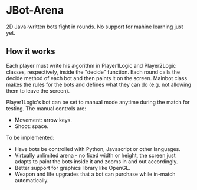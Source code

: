 # JBot-Arena
2D Java-written bots fight in rounds. No support for mahine learning just yet.

## How it works
Each player must write his algorithm in  Player1Logic and Player2Logic classes, respectively, inside the "decide" function.
Each round calls the decide method of each bot and then paints it on the screen. 
Mainbot class makes the rules for the bots and defines what they can do (e.g. not allowing them to leave the screen).

Player1Logic's bot can be set to manual mode anytime during the match for testing.
The manual controls are:
 - Movement: arrow keys.
 - Shoot: space.


To be implemented:
  * Have bots be controlled with Python, Javascript or other languages.
  * Virtually unlimited arena - no fixed width or height, the screen just adapts to paint the bots inside it and zooms in and out accordingly.
  * Better support for graphics library like OpenGL.
  * Weapon and life upgrades that a bot can purchase while in-match automatically.
